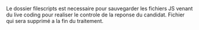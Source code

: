 Le dossier filescripts est necessaire pour sauvegarder les fichiers JS venant du live coding pour realiser le controle de la reponse du candidat. Fichier qui sera supprimé a la fin du traitement.